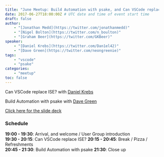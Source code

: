 ```yaml
---
title: "June Meetup: Build Automation with psake, and Can VSCode replace ISE?"
date: 2017-06-27T18:00:00Z # UTC date and time of event start time
draft: false
author: 
    - "[Jonathan Medd](https://twitter.com/jonathanmedd)"
    - "[Nigel Bolton](https://twitter.com/n_boulton)"
    - "[Graham Beer](https://twitter.com/GKBeer)"
speaker: 
    - "[Daniel Krebs](https://twitter.com/Dan1el42)"
    - "[Dave Green](https://twitter.com/neongreenie)"
tags: 
    - "vscode"
    - "psake"
categories: 
    - "meetup"
toc: false
---
```


Can VSCode replace ISE? with [Daniel Krebs](https://twitter.com/Dan1el42) 

Build Automation with psake with [Dave Green](https://twitter.com/neongreenie)

[Click here for the slide deck](https://github.com/powershellorguk/SouthCoast/tree/master/Meetups/2017/June)

### Schedule

**19:00 - 19:30**: Arrival, and welcome / User Group introduction  
**19:30 - 20:15**: Can VSCode replace ISE?
**20:15 - 20:45**: Break / Pizza / Refreshments  
**20:45 - 21:30**: Build Automation with psake
**21:30**: Close up